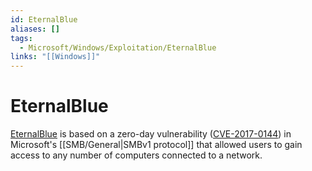 ```yaml
---
id: EternalBlue
aliases: []
tags:
  - Microsoft/Windows/Exploitation/EternalBlue
links: "[[Windows]]"
---
```


# EternalBlue

[EternalBlue](https://en.wikipedia.org/wiki/EternalBlue)
is based on a zero-day vulnerability
([CVE-2017-0144](https://nvd.nist.gov/vuln/detail/CVE-2017-0144))
in Microsoft's [[SMB/General|SMBv1 protocol]] that allowed users
to gain access to any number of computers connected to a network.
